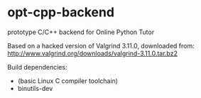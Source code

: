 # opt-cpp-backend
prototype C/C++ backend for Online Python Tutor

Based on a hacked version of Valgrind 3.11.0, downloaded from:
http://www.valgrind.org/downloads/valgrind-3.11.0.tar.bz2

Build dependencies:
- (basic Linux C compiler toolchain)
- binutils-dev

